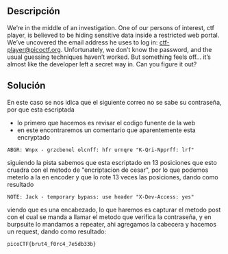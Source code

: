## Descripción 
We’re in the middle of an investigation. One of our persons of interest, ctf player, is believed to be hiding sensitive data inside a restricted web portal. We’ve uncovered the email address he uses to log in: ctf-player@picoctf.org. Unfortunately, we don’t know the password, and the usual guessing techniques haven’t worked. But something feels off... it’s almost like the developer left a secret way in. Can you figure it out?

## Solución
En este caso se nos idica que el siguiente correo no se sabe su contraseña, por que esta escriptada

- lo primero que hacemos es revisar el codigo funente de la web
- en este encontraremos un comentario que aparentemente esta encryptado

```
ABGR: Wnpx - grzcbenel olcnff: hfr urnqre "K-Qri-Npprff: lrf" 
```

siguiendo la pista sabemos que esta escriptado en 13 posiciones que esto cruadra con el metodo de "encriptacion de cesar", por lo que podemos meterlo a la en encoder y que lo rote 13 veces las posiciones, dando como resultado

```
NOTE: Jack - temporary bypass: use header "X-Dev-Access: yes"
```

viendo que es una encabezado, lo que haremos es capturar el metodo post con el cual se manda a llamar el metodo que verifica la contraseña, y en burpsuite lo mandamos a repeater, ahi agregamos la cabecera y hacemos un request, dando como resultado:

```
picoCTF{brut4_f0rc4_7e5db33b}
```


